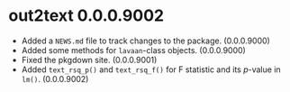# out2text 0.0.0.9002

* Added a `NEWS.md` file to track changes to the package. (0.0.0.9000)
* Added some methods for `lavaan`-class objects. (0.0.0.9000)
* Fixed the pkgdown site. (0.0.0.9001)
* Added `text_rsq_p()` and `text_rsq_f()` for F statistic
  and its *p*-value in `lm()`. (0.0.0.9002)